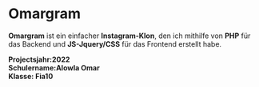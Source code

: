 # Omargram
**Omargram** ist ein einfacher **Instagram-Klon**, den ich mithilfe von **PHP** für das Backend und **JS-Jquery/CSS** für das Frontend erstellt habe.

**Projectsjahr:2022**
<br>
**Schulername:Alowla Omar**
<br>
**Klasse: Fia10**
